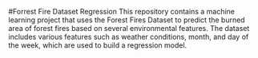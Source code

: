 #Forrest Fire Dataset Regression
This repository contains a machine learning project that uses the Forest Fires Dataset to predict the burned area of forest fires based on several environmental features. The dataset includes various features such as weather conditions, month, and day of the week, which are used to build a regression model.
